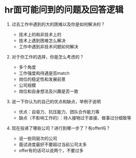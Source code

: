 # hr面可能问到的问题及回答逻辑

1. 过去工作中遇到的大的困难以及你是如何解决的？
    - 技术上的和非技术上的
    - 技术上遇到困难怎么解决
    - 工作中遇到非技术问题如何解决

2. 对于你工作的选择，你是怎么考虑的？
    - 多个角度
    - 工作强度和待遇是否match
    - 岗位的稳定性和发展前景
    - 公司规模
    - 岗位和自身想法及兴趣是否一致

3. 说一下你认为的自己的优点和缺点，举例子说明
    - 优点：自驱力、抗压能力、团队合作能力等
    - 缺点（不影响工作的）：待人接物过于直接、做事过分细致等

4. 现在投递了哪些公司？进行到哪一步了？有offer吗？
    - 说一些同层次的公司
    - 面试进度最好不要超过当前公司太多
    - offer有的话可以说两个，不要过多